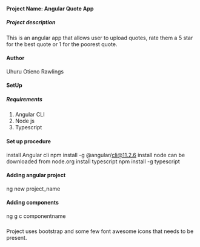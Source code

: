 #### Project Name: Angular Quote App
##### Project description
This is an angular app that allows user to upload quotes, rate them a 5 star for the best quote or 1 for the poorest quote.
#### Author
Uhuru Otieno Rawlings
#### SetUp
##### Requirements
1. Angular CLI
2. Node js
3. Typescript
#### Set up procedure
install Angular cli npm install -g @angular/cli@11.2.6
install node can be downloaded from node.org
install typescript npm install -g typescript
#### Adding angular project
ng new project_name
#### Adding components
ng g c componentname
###
Project uses bootstrap and some few font awesome icons that needs to be present.
